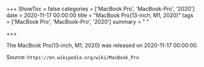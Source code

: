 +++
ShowToc = false
categories = ['MacBook Pro', 'MacBook-Pro', '2020']
date = 2020-11-17 00:00:00
title = "MacBook Pro(13-inch, M1, 2020)"
tags = ['MacBook Pro', 'MacBook-Pro', '2020']
summary = " "

+++

The MacBook Pro(13-inch, M1, 2020) was released on 2020-11-17 00:00:00.

Source: `https://en.wikipedia.org/wiki/MacBook_Pro`


